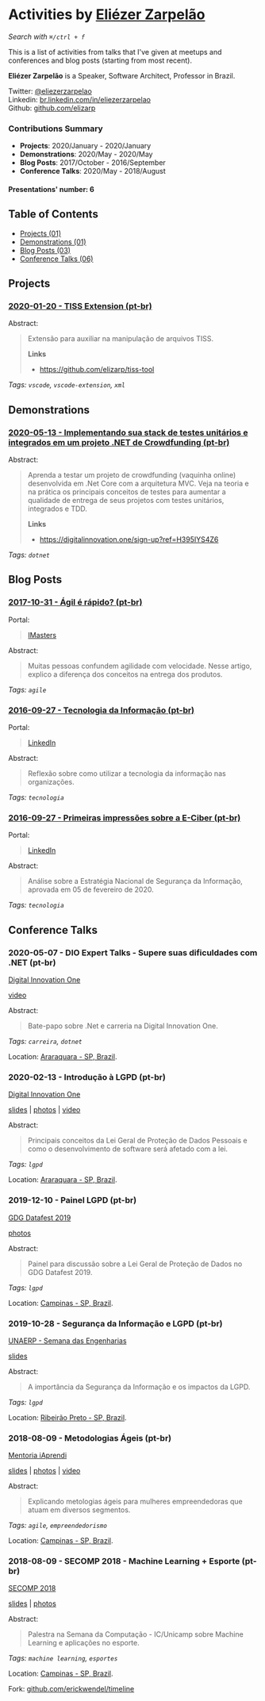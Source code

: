 # Activities by <a href="https://twitter.com/eliezerzarpelao" target="_blank">Eliézer Zarpelão</a>

_Search with `⌘/ctrl + f`_

This is a list of activities from talks that I've given at meetups and conferences and blog posts (starting from most recent).

**Eliézer Zarpelão** is a Speaker, Software Architect, Professor in Brazil.
 
Twitter:  [@eliezerzarpelao](https://twitter.com/eliezerzarpelao)  
Linkedin:  [br.linkedin.com/in/eliezerzarpelao](http://br.linkedin.com/in/eliezerzarpelao)  
Github:  [github.com/elizarp](https://github.com/elizarp)  

### Contributions Summary

* **Projects**: 2020/January - 2020/January 
* **Demonstrations**: 2020/May - 2020/May 
* **Blog Posts**: 2017/October - 2016/September 
* **Conference Talks**: 2020/May - 2018/August 

#### Presentations' number: 6

## Table of Contents

- [Projects (01)](#projects)
- [Demonstrations (01)](#demonstrations)
- [Blog Posts (03)](#blog-posts)
- [Conference Talks (06)](#conference-talks)

## Projects

### <a href="https://marketplace.visualstudio.com/items?itemName=eriickwendel.troll-x-semicolon" target="_blank">2020-01-20 - TISS Extension (pt-br)</a>


Abstract:

> Extensão para auxiliar na manipulação de arquivos TISS.
> 
> <b>Links</b>
> 
> - <a href="https://github.com/elizarp/tiss-tool" target="_blank">https://github.com/elizarp/tiss-tool</a>
> 


_Tags: `vscode`, `vscode-extension`, `xml`_


## Demonstrations

### <a href="https://web.digitalinnovation.one/live-coding" target="_blank">2020-05-13 - Implementando sua stack de testes unitários e integrados em um projeto .NET de Crowdfunding (pt-br)</a>


Abstract:

> Aprenda a testar um projeto de crowdfunding (vaquinha online) desenvolvida em .Net Core com a arquitetura MVC. Veja na teoria e na prática os principais conceitos de testes para aumentar a qualidade de entrega de seus projetos com testes unitários, integrados e TDD.
> 
> <b>Links</b>
> 
> - <a href="https://digitalinnovation.one/sign-up?ref=H395IYS4Z6" target="_blank">https://digitalinnovation.one/sign-up?ref=H395IYS4Z6</a>
> 


_Tags: `dotnet`_


## Blog Posts

### <a href="https://imasters.com.br/desenvolvimento/agil-e-rapido" target="_blank">2017-10-31 - Ágil é rápido? (pt-br)</a>


Portal:

> <a href="https://imasters.com.br" target="_blank">IMasters</a>


Abstract:

> Muitas pessoas confundem agilidade com velocidade. Nesse artigo, explico a diferença dos conceitos na entrega dos produtos.
> 
> 


_Tags: `agile`_

### <a href="https://www.linkedin.com/pulse/tecnologia-da-informa%C3%A7%C3%A3o-eli%C3%A9zer-zarpel%C3%A3o/" target="_blank">2016-09-27 - Tecnologia da Informação (pt-br)</a>


Portal:

> <a href="https://www.linkedin.com/" target="_blank">LinkedIn</a>


Abstract:

> Reflexão sobre como utilizar a tecnologia da informação nas organizações.
> 
> 


_Tags: `tecnologia`_

### <a href="https://www.linkedin.com/pulse/primeiras-impress%C3%B5es-sobre-e-ciber-eli%C3%A9zer-zarpel%C3%A3o/" target="_blank">2016-09-27 - Primeiras impressões sobre a E-Ciber (pt-br)</a>


Portal:

> <a href="https://www.linkedin.com/" target="_blank">LinkedIn</a>


Abstract:

> Análise sobre a Estratégia Nacional de Segurança da Informação, aprovada em 05 de fevereiro de 2020.
> 
> 


_Tags: `tecnologia`_


## Conference Talks

### 2020-05-07 - DIO Expert Talks - Supere suas dificuldades com .NET (pt-br)


<a href="https://digitalinnovation.one/" target="_blank">Digital Innovation One</a>


  <a href="https://www.youtube.com/watch?v=sVPYCU7nC0E" target="_blank">video</a>


Abstract:

> Bate-papo sobre .Net e carreria na Digital Innovation One.
> 
> 


_Tags: `carreira`, `dotnet`_


Location: <a href="https://www.google.com/maps/?q=-21.797121669257336,-48.174641126085916" target="_blank">Araraquara - SP, Brazil</a>.

### 2020-02-13 - Introdução à LGPD (pt-br)


<a href="https://digitalinnovation.one/" target="_blank">Digital Innovation One</a>


<a href="https://pt.slideshare.net/elizarp3/introduo-lgpd-digital-innovation-one" target="_blank">slides</a> |  <a href="https://github.com/elizarp/timeline/tree/master/2020-02-13-introducao_a_lgpd" target="_blank">photos</a> |  <a href="https://www.youtube.com/watch?v=gOdNBjIVqYE" target="_blank">video</a>


Abstract:

> Principais conceitos da Lei Geral de Proteção de Dados Pessoais e como o desenvolvimento de software será afetado com a lei.
> 
> 


_Tags: `lgpd`_


Location: <a href="https://www.google.com/maps/?q=-21.797121669257336,-48.174641126085916" target="_blank">Araraquara - SP, Brazil</a>.

### 2019-12-10 - Painel LGPD (pt-br)


<a href="https://gdg-campinas.github.io/datafest" target="_blank">GDG Datafest 2019</a>


 <a href="https://github.com/elizarp/timeline/tree/master/2019-12-10-GDG_Datafest_Painel_LGPD" target="_blank">photos</a> 


Abstract:

> Painel para discussão sobre a Lei Geral de Proteção de Dados no GDG Datafest 2019.
> 
> 


_Tags: `lgpd`_


Location: <a href="https://www.google.com/maps/?q=-22.814580259258157,-47.06479226060882" target="_blank">Campinas - SP, Brazil</a>.

### 2019-10-28 - Segurança da Informação e LGPD (pt-br)


<a href="https://www.unaerp.br/eventos/4-semana-da-engenharia-e-tecnologia" target="_blank">UNAERP - Semana das Engenharias</a>


<a href="https://pt.slideshare.net/elizarp3/a-importncia-da-segurana-da-informao-e-os-impactos-da-lgpd" target="_blank">slides</a>  


Abstract:

> A importância da Segurança da Informação e os impactos da LGPD.
> 
> 


_Tags: `lgpd`_


Location: <a href="https://www.google.com/maps/?q=-21.19976673692856,-47.77948109511075" target="_blank">Ribeirão Preto - SP, Brazil</a>.

### 2018-08-09 - Metodologias Ágeis (pt-br)


<a href="https://iaprendi.com/as-3-ferramentas-de-gestao-que-farao-diferenca-no-seu-negocio/" target="_blank">Mentoria iAprendi</a>


<a href="2018-08-09-iaprendi_metodologias_ageis/2018-08-09_WebinarMetodologiasAgeis_iAprendi.pdf" target="_blank">slides</a> |  <a href="https://github.com/elizarp/timeline/tree/master/2018-08-09-iaprendi_metodologias_ageis" target="_blank">photos</a> |  <a href="https://www.youtube.com/watch?v=EvX--S-fgVg&feature=youtu.be" target="_blank">video</a>


Abstract:

> Explicando metologias ágeis para mulheres empreendedoras que atuam em diversos segmentos.
> 
> 


_Tags: `agile`, `empreendedorismo`_


Location: <a href="https://www.google.com/maps/?q=-22.90219985563854,-47.04403635875326" target="_blank">Campinas - SP, Brazil</a>.

### 2018-08-09 - SECOMP 2018 - Machine Learning + Esporte (pt-br)


<a href="https://www.secomp.com.br/" target="_blank">SECOMP 2018</a>


<a href="2018-08-09-SECOMP_MLSports/2018-08-09_MLSportsSECOMP.pdf" target="_blank">slides</a> |  <a href="https://github.com/elizarp/timeline/tree/master/2018-08-09-SECOMP_MLSports" target="_blank">photos</a> 


Abstract:

> Palestra na Semana da Computação - IC/Unicamp sobre Machine Learning e aplicações no esporte.
> 
> 


_Tags: `machine learning`, `esportes`_


Location: <a href="https://www.google.com/maps/?q=-22.814580259258157,-47.06479226060882" target="_blank">Campinas - SP, Brazil</a>.


Fork: [github.com/erickwendel/timeline](https://github.com/erickwendel/timeline)
